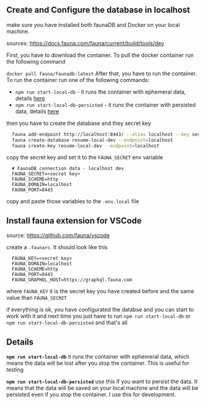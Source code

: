 ## Create and Configure the database in localhost

make sure you have installed both faunaDB and Docker on your local machine.

sources: https://docs.fauna.com/fauna/current/build/tools/dev

First, you have to download the container. To pull the docker container run the following command

`docker pull fauna/faunadb:latest`
After that, you have to run the container. To run the container run one of the following commands:

* `npm run start-local-db` - it runs the container with ephemeral data, details [here](#npm-run-start-local-db)
* `npm run start-local-db-persisted` - it runs the container with persisted data, details [here](#npm-run-start-local-db-persisted)

then you have to create the database and they secret key
```bash
  fauna add-endpoint http://localhost:8443/ --alias localhost --key secret
  fauna create-database resume-local-dev --endpoint=localhost
  fauna create-key resume-local-dev --endpoint=localhost
```
copy the secret key and set it to the `FAUNA_SECRET` env variable
```
  # FaunaDB connection data - localhost dev
  FAUNA_SECRET=<secret key>
  FAUNA_SCHEME=http
  FAUNA_DOMAIN=localhost
  FAUNA_PORT=8443
```

copy and paste those variables to the `.env.local` file

## Install fauna extension for VSCode
source: https://github.com/fauna/vscode

create a `.faunarc`. It should look like this
```
  FAUNA_KEY=<secret key>
  FAUNA_DOMAIN=localhost
  FAUNA_SCHEME=http
  FAUNA_PORT=8443
  FAUNA_GRAPHQL_HOST=https://graphql.fauna.com
```
where `FAUNA_KEY` it is the secret key you have created before and the same value than `FAUNA_SECRET`

if everything is ok, you have configurated the databse and you can start to work with it and next time you just have to run
`npm run start-local-db` or `npm run start-local-db-persisted` and that's all


## Details

**`npm run start-local-db`**
it runs the container with ephemeral data, which means the data will be lost after you stop the container. This is useful for testing

**`npm run start-local-db-persisted`**
use this if you want to persist the data. It means that the data will be saved on your local machine
and the data will be persisted even if you stop the container. I use this for development.



